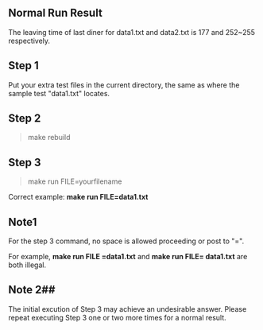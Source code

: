 ## Normal Run Result ##

The leaving time of last diner for data1.txt and data2.txt is 177 and 252~255 respectively.

## Step 1 ##

Put your extra test files in the current directory, the same as where the sample test "data1.txt" locates.

## Step 2 ##

> make rebuild

## Step 3 ##

> make run FILE=yourfilename

Correct example: **make run FILE=data1.txt**

## Note1 ##

For the step 3 command, no space is allowed proceeding or post to "=".

For example, **make run FILE =data1.txt** and **make run FILE= data1.txt** are both illegal.

## Note 2##

The initial excution of Step 3 may achieve an undesirable answer. Please repeat executing Step 3 one or two more times for a normal result.


